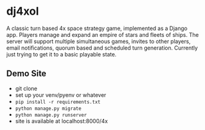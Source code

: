 # dj4xol
A classic turn based 4x space strategy game, implemented as a Django app. 
Players manage and expand an empire of stars and fleets of ships. The server
 will support multiple simultaneous games, invites to other players, email
 notifications, quorum based and scheduled turn generation. 
Currently just trying to get it to a basic playable state. 

## Demo Site
* git clone
* set up your venv/pyenv or whatever
* `pip install -r requirements.txt`
* `python manage.py migrate`
* `python manage.py runserver`
* site is available at localhost:8000/4x

